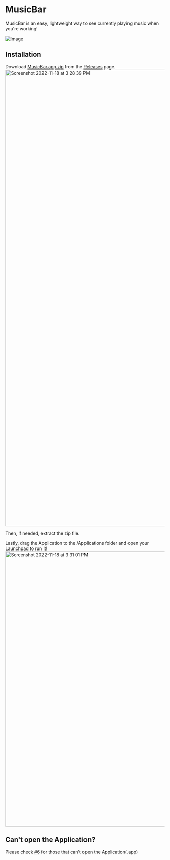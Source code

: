 # MusicBar
 
MusicBar is an easy, lightweight way to see currently playing music when you're working!

![Image](https://user-images.githubusercontent.com/35761701/202656117-034ec1bd-2f42-499b-8171-8abb66b33a5a.jpg)

## Installation
Download [MusicBar.app.zip](https://github.com/Kentakoong/MusicBar/releases/download/v0.1.1/MusicBar.app.zip) from the [Releases](https://github.com/Kentakoong/MusicBar/releases) page. 
<img width="1440" alt="Screenshot 2022-11-18 at 3 28 39 PM" src="https://user-images.githubusercontent.com/35761701/202656533-3b1be2f7-14ec-44c2-9d52-cf9cb0165653.png">

Then, if needed, extract the zip file.

Lastly, drag the Application to the /Applications folder and open your Launchpad to run it!
<img width="868" alt="Screenshot 2022-11-18 at 3 31 01 PM" src="https://user-images.githubusercontent.com/35761701/202657110-3d0f44c2-77df-4526-b3ee-6816978d2e2a.png">

## Can't open the Application?

Please check [#6](https://github.com/Kentakoong/MusicBar/discussions/6) for those that can't open the Application(.app)
